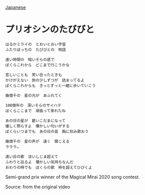[Japanese](https://lyricstranslate.com/en/saiph-pliocene-no-tabibito-lyrics)
# プリオシンのたびびと
```
はるかミライの　とおいとおい宇宙
ふたりぼっちの　たびびとの　物語

遠い時間の　暗いそらの底で
ぼくらこれから　どこまで行こうかな

苦しいことも　笑い合ったときも
かけがえない　旅の少しずつが　詰まってるよ
ぼくらこれからも　きっとずっと一緒に歩いていこう

幾億千の　星の光が　あふれてく

100億年の　深いそらのサイハテ
ぼくらここまで　頑張って来れたね

あの日の星が　碧いこだまになって
優しく照らすよ　懐かしい匂いがする
ぼくらいつまでも　あの日の音　胸に刻み歌おう

幾億千の　星の声が　遠く　聞こえる
ラララ…

遠い日の歌　淡いしじま超えて
ふわりと巡るよ　懐かしい気持ちなんだ
おわりの時でも　ぼくらの歌　時を超えてひびくよ
```

Semi-grand prix winner of the Magical Mirai 2020 song contest.

Source: from the original video